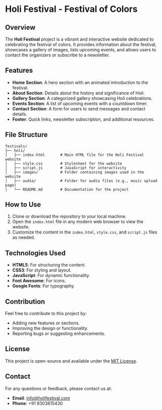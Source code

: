 # Holi Festival - Festival of Colors

## Overview

The **Holi Festival** project is a vibrant and interactive website dedicated to celebrating the festival of colors. It provides information about the festival, showcases a gallery of images, lists upcoming events, and allows users to contact the organizers or subscribe to a newsletter.

## Features

- **Home Section**: A hero section with an animated introduction to the festival.
- **About Section**: Details about the history and significance of Holi.
- **Gallery Section**: A categorized gallery showcasing Holi celebrations.
- **Events Section**: A list of upcoming events with a countdown timer.
- **Contact Section**: A form for users to send messages and contact details.
- **Footer**: Quick links, newsletter subscription, and additional resources.

## File Structure

```
festivals/
├── holi/
│   ├── index.html       # Main HTML file for the Holi Festival website
│   ├── style.css        # Stylesheet for the website
│   ├── script.js        # JavaScript for interactivity
│   ├── images/          # Folder containing images used in the website
│   ├── audio/           # Folder for audio files (e.g., music upload page)
│   └── README.md        # Documentation for the project
```

## How to Use

1. Clone or download the repository to your local machine.
2. Open the `index.html` file in any modern web browser to view the website.
3. Customize the content in the `index.html`, `style.css`, and `script.js` files as needed.

## Technologies Used

- **HTML5**: For structuring the content.
- **CSS3**: For styling and layout.
- **JavaScript**: For dynamic functionality.
- **Font Awesome**: For icons.
- **Google Fonts**: For typography.

## Contribution

Feel free to contribute to this project by:

- Adding new features or sections.
- Improving the design or functionality.
- Reporting bugs or suggesting enhancements.

## License

This project is open-source and available under the [MIT License](LICENSE).

## Contact

For any questions or feedback, please contact us at:

- **Email**: info@holifestival.com
- **Phone**: +91 9303815430
